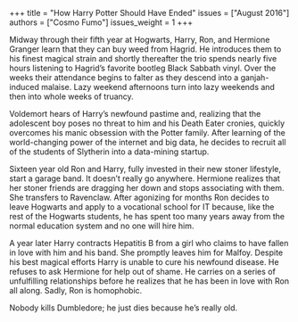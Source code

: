 +++
title = "How Harry Potter Should Have Ended"
issues = ["August 2016"]
authors = ["Cosmo Fumo"]
issues_weight = 1
+++

Midway through their fifth year at Hogwarts, Harry, Ron, and Hermione Granger learn that they can buy weed from Hagrid. He introduces them to his finest magical strain and shortly thereafter the trio spends nearly five hours listening to Hagrid’s favorite bootleg Black Sabbath vinyl. Over the weeks their attendance begins to falter as they descend into a ganjah-induced malaise. Lazy weekend afternoons turn into lazy weekends and then into whole weeks of truancy.

Voldemort hears of Harry’s newfound pastime and, realizing that the adolescent boy poses no threat to him and his Death Eater cronies, quickly overcomes his manic obsession with the Potter family. After learning of the world-changing power of the internet and big data, he decides to recruit all of the students of Slytherin into a data-mining startup.

Sixteen year old Ron and Harry, fully invested in their new stoner lifestyle, start a garage band. It doesn’t really go anywhere. Hermione realizes that her stoner friends are dragging her down and stops associating with them. She transfers to Ravenclaw. After agonizing for months Ron decides to leave Hogwarts and apply to a vocational school for IT because, like the rest of the Hogwarts students, he has spent too many years away from the normal education system and no one will hire him.

A year later Harry contracts Hepatitis B from a girl who claims to have fallen in love with him and his band. She promptly leaves him for Malfoy. Despite his best magical efforts Harry is unable to cure his newfound disease. He refuses to ask Hermione for help out of shame. He carries on a series of unfulfilling relationships before he realizes that he has been in love with Ron all along. Sadly, Ron is homophobic.

Nobody kills Dumbledore; he just dies because he’s really old.

